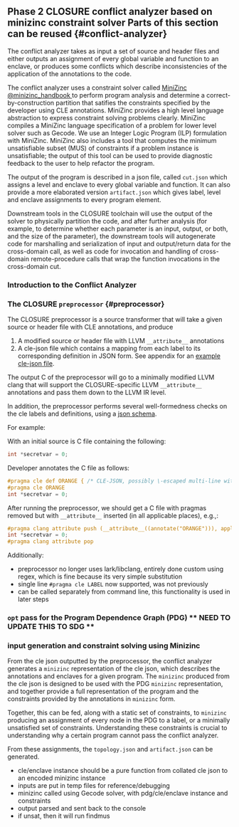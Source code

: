 ## Phase 2 CLOSURE conflict analyzer based on minizinc constraint solver **Parts of this section can be reused** {#conflict-analyzer}  

The conflict analyzer takes as input a set of source and header files
and either outputs an assignment of every global variable and function to an enclave,
or produces some conflicts which describe inconsistencies of the application 
of the annotations to the code.

The conflict analyzer uses a constraint solver called [MiniZinc @minizinc_handbook ](https://www.minizinc.org/doc-2.5.5/en/index.html)  to perform program analysis and determine a correct-by-construction partition that satifies the constraints
specified by the developer using CLE annotations. MiniZinc provides a high level
language abstraction to express constraint solving problems clearly.
MiniZinc compiles a MiniZinc language specification of a problem for 
lower level solver such as Gecode. We use an Integer Logic Program (ILP) 
formulation with MiniZinc. MiniZinc also includes a tool that computes
the minimum unsatisfiable subset (MUS) of constraints if a problem
instance is unsatisfiable; the output of this tool can be used to
provide diagnostic feedback to the user to help refactor the program.

The output of the program is described in a json file, called `cut.json` which assigns a
level and enclave to every global variable and function. 
It can also provide a more elaborated version `artifact.json` which gives label, level and enclave 
assignments to every program element.

Downstream tools in the CLOSURE toolchain will use the output of the solver to
physically partition the code, and after further analysis (for example, to
determine whether each parameter is an input, output, or both, and the size of
the parameter), the downstream tools will autogenerate code for marshalling and
serialization of input and output/return data for the cross-domain call, as
well as code for invocation and handling of cross-domain remote-procedure calls
that wrap the function invocations in the cross-domain cut. 

### Introduction to the Conflict Analyzer

### The CLOSURE `preprocessor` {#preprocessor}

The CLOSURE preprocessor is a source transformer that will
take a given source or header file with CLE annotations, and produce

1. A modified source or header file with LLVM `__attribute__` annotations 
2. A cle-json file which contains a mapping from each label to its corresponding definition in JSON form. See appendix for
an [example cle-json file](#cle-extra).

The output C of the preprocessor will go to a minimally modified LLVM clang that will support the CLOSURE-specific LLVM `__attribute__` annotations and pass them down to the LLVM IR level.

In addition, the preprocessor performs several well-formedness checks on the cle labels and definitions, using a [json schema](#cle-schema).

For example:

With an initial source is C file containing the following:
```c
int *secretvar = 0;
```

Developer annotates the C file as follows:
```c
#pragma cle def ORANGE { /* CLE-JSON, possibly \-escaped multi-line with whole bunch of constraints*/ }  
#pragma cle ORANGE 
int *secretvar = 0;
```

After running the preprocessor, we should get a C file with pragmas removed but with `__attribute__` inserted (in all applicable places), e.g.,:
```c
#pragma clang attribute push (__attribute__((annotate("ORANGE"))), apply_to = any(function,type_alias,record,enum,variable(unless(is_parameter)),field))
int *secretvar = 0;
#pragma clang attribute pop
```

Additionally:
- preprocessor no longer uses lark/libclang, entirely done custom using regex, which is
fine because its very simple substitution
- single line `#pragma cle LABEL` now supported, was not previously
- can be called separately from command line, this functionality is used in later steps

### `opt` pass for the Program Dependence Graph (PDG) ** NEED TO UPDATE THIS TO SDG **



### input generation and constraint solving using Minizinc

From the cle json outputted by the preprocessor, the conflict analyzer generates
a `minizinc` representation of the cle json, which describes the annotations
and enclaves for a given program. The `minizinc` produced from the cle json
is designed to be used with the PDG `minizinc` representation, and together
provide a full representation of the program and the constraints provided by the annotations
in `minizinc` form.

Together, this can be fed, along with a static set of constraints, to `minizinc`
producing an assignment of every node in the PDG to a label, or a 
minimally unsatisfied set of constraints. Understanding these constraints is crucial to
understanding why a certain program cannot pass the conflict analyzer.

From these assignments, the `topology.json` and `artifact.json` can be generated.

- cle/enclave instance should be a pure function 
from collated cle json to an encoded minizinc instance 
- inputs are put in temp files for reference/debugging
- minizinc called using Gecode solver, with pdg/cle/enclave instance and constraints
- output parsed and sent back to the console
- if unsat, then it will run findmus  
<!-- 
### diagnostics using findMUS

Diagnostic generation produces commandline output
containing source and dest node and grouped by the constraints violated in minizinc.
When given `--output-json` it should also produce a machine readable `conflicts.json` which can be ingested by [CVI](#cvi)
to show these errors in VSCode. -->
